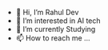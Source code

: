 - 👋 Hi, I’m Rahul Dev
- 👀 I’m interested in AI tech
- 🌱 I’m currently Studying 
- 📫 How to reach me ...

<!---
Smerpstar/Smerpstar is a ✨ special ✨ repository because its `README.md` (this file) appears on your GitHub profile.
You can click the Preview link to take a look at your changes.
--->
